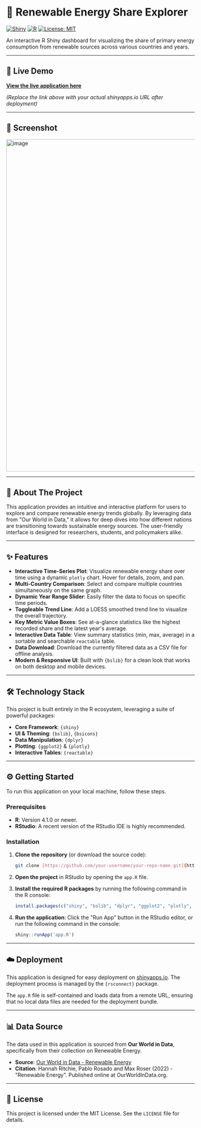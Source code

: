 # 🌱 Renewable Energy Share Explorer

[![Shiny](https://img.shields.io/badge/built%20with-Shiny-0073B7.svg)](https://shiny.posit.co/)
[![R](https://img.shields.io/badge/R-4.3.0%2B-276DC3.svg)](https://www.r-project.org/)
[![License: MIT](https://img.shields.io/badge/License-MIT-yellow.svg)](https://opensource.org/licenses/MIT)

An interactive R Shiny dashboard for visualizing the share of primary energy consumption from renewable sources across various countries and years.

---

## 🚀 Live Demo

**[View the live application here](https://saurabhkirve.shinyapps.io/renewable-dashboard/)**

*(Replace the link above with your actual shinyapps.io URL after deployment)*

---

## 📸 Screenshot

<img width="1896" height="888" alt="image" src="https://github.com/user-attachments/assets/15c6fb97-c46d-4ad5-99a1-8c1a21afbecd" />




---

## 📖 About The Project

This application provides an intuitive and interactive platform for users to explore and compare renewable energy trends globally. By leveraging data from "Our World in Data," it allows for deep dives into how different nations are transitioning towards sustainable energy sources. The user-friendly interface is designed for researchers, students, and policymakers alike.

---

## ✨ Features

* **Interactive Time-Series Plot**: Visualize renewable energy share over time using a dynamic `plotly` chart. Hover for details, zoom, and pan.
* **Multi-Country Comparison**: Select and compare multiple countries simultaneously on the same graph.
* **Dynamic Year Range Slider**: Easily filter the data to focus on specific time periods.
* **Toggleable Trend Line**: Add a LOESS smoothed trend line to visualize the overall trajectory.
* **Key Metric Value Boxes**: See at-a-glance statistics like the highest recorded share and the latest year's average.
* **Interactive Data Table**: View summary statistics (min, max, average) in a sortable and searchable `reactable` table.
* **Data Download**: Download the currently filtered data as a CSV file for offline analysis.
* **Modern & Responsive UI**: Built with `{bslib}` for a clean look that works on both desktop and mobile devices.

---

## 🛠️ Technology Stack

This project is built entirely in the R ecosystem, leveraging a suite of powerful packages:

* **Core Framework**: `{shiny}`
* **UI & Theming**: `{bslib}`, `{bsicons}`
* **Data Manipulation**: `{dplyr}`
* **Plotting**: `{ggplot2}` & `{plotly}`
* **Interactive Tables**: `{reactable}`

---

## ⚙️ Getting Started

To run this application on your local machine, follow these steps.

### Prerequisites

* **R**: Version 4.1.0 or newer.
* **RStudio**: A recent version of the RStudio IDE is highly recommended.

### Installation

1.  **Clone the repository** (or download the source code):
    ```sh
    git clone [https://github.com/your-username/your-repo-name.git](https://github.com/your-username/your-repo-name.git)
    ```

2.  **Open the project** in RStudio by opening the `app.R` file.

3.  **Install the required R packages** by running the following command in the R console:
    ```r
    install.packages(c("shiny", "bslib", "dplyr", "ggplot2", "plotly", "reactable", "bsicons"))
    ```

4.  **Run the application**:
    Click the "Run App" button in the RStudio editor, or run the following command in the console:
    ```r
    shiny::runApp('app.R')
    ```

---

## ☁️ Deployment

This application is designed for easy deployment on [shinyapps.io](https://www.shinyapps.io/). The deployment process is managed by the `{rsconnect}` package.

The `app.R` file is self-contained and loads data from a remote URL, ensuring that no local data files are needed for the deployment bundle.

---

## 📊 Data Source

The data used in this application is sourced from **Our World in Data**, specifically from their collection on Renewable Energy.

* **Source**: [Our World in Data - Renewable Energy](https://ourworldindata.org/renewable-energy)
* **Citation**: Hannah Ritchie, Pablo Rosado and Max Roser (2022) - "Renewable Energy". Published online at OurWorldInData.org.

---

## 📄 License

This project is licensed under the MIT License. See the `LICENSE` file for details.
